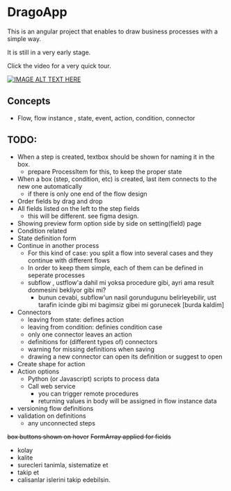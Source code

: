 # DragoApp

This is an angular project that enables to draw business processes with a simple way. 

It is still in a very early stage.

Click the video for a very quick tour.


[![IMAGE ALT TEXT HERE](https://img.youtube.com/vi/zw2irnCr2Gc/0.jpg)](https://www.youtube.com/watch?v=zw2irnCr2Gc)




## Concepts
- Flow, flow instance , state, event, action, condition, connector


## TODO:
- When a step is created, textbox should be shown for naming it in the box.
  - prepare ProcessItem for this, to keep the proper state
- When a box (step, condition, etc) is created, last item connects to the new one automatically
  - if there is only one end of the flow design
- Order fields by drag and drop
- All fields listed on the left to the step fields
  - this will be different. see figma design.
- Showing preview form option side by side on setting(field) page
- Condition related
- State definition form
- Continue in another process 
  - For this kind of case: you split a flow into several cases and they continue with different flows
  - In order to keep them simple, each of them can be defined in seperate processes
  - subflow , ustflow'a dahil mi yoksa procedure gibi, ayri ama result donmesini bekliyor gibi mi?
    - bunun cevabi, subflow'un nasil gorundugunu belirleyebilir, ust tarafin icinde gibi mi bagimsiz gibei mi gorunecek
[burda kaldim]
- Connectors
  - leaving from state: defines action
  - leaving from condition: definies condition case
  - only one connector leaves an action
  - definitions for (different types of) connectors
  - warning for missing definitions when saving
  - drawing a new connector can open its definition or suggest to open
- Create shape for action
- Action options
  - Python (or Javascript) scripts to process data
  - Call web service
    - you can trigger remote procedures
    - returning values in body will be assigned in flow instance data
- versioning flow definitions
- validation on definitions
  - any unconnected steps

~~box buttons shown on hover~~
~~FormArray applied for fields~~


- kolay 
- kalite 
- surecleri tanimla, sistematize et
- takip et
- calisanlar islerini takip edebilsin.
